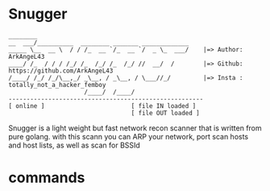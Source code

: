 # Snugger
```
________                                          
__  ___/__________  ________ _______ _____________
_____ \__  __ \  / / /_  __ `/_  __ `/  _ \_  ___/    |=> Author: ArkAngeL43
____/ /_  / / / /_/ /_  /_/ /_  /_/ //  __/  /        |=> Github: https://github.com/ArkAngeL43
/____/ /_/ /_/\__,_/ _\__, / _\__, / \___//_/         |=> Insta : totally_not_a_hacker_femboy
                     /____/  /____/                   
------------------------------------------------------
[ online ]                        [ file IN loaded ]  
                                  [ file OUT loaded ]
```
Snugger is a light weight but fast network recon scanner that is written from pure golang. with this scann you can ARP your network, port scan hosts and host lists, as well as scan for BSSId


# commands 
